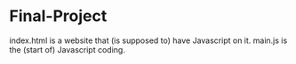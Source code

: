 # Final-Project
index.html is a website that (is supposed to) have Javascript on it. 
main.js is the (start of) Javascript coding.
